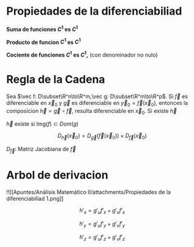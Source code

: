 # Propiedades de la diferenciabiliad

**Suma de funciones $C^1$ es $C^1$**

**Producto de funcion $C^1$ es $C^1$**

**Cociente de funciones $C^1$ es $C^1$,** (con denominador no nulo) 

# Regla de la Cadena

Sea $\vec f: D\subset\R^n\to\R^m,\vec g: D\subset\R^m\to\R^p$. Si $\vec f$ es diferenciable en $\vec x_0$ y $\vec g$ es diferenciable en $\vec y_0 =\vec f(\vec x_0)$, entonces la composicion $\vec h = \vec g \circ\vec f$, resulta diferenciable en $\vec x_0$. Si existe $\vec h$

$\vec h$ existe si $\text{Img}(f) \subset Dom(g)$

$$
D_{\vec h}(\vec x_0) = D_{\vec g}(\vec f(\vec x_0))\times D_{\vec f}(\vec x_0)
$$

$D_{\vec f}:$ Matriz Jacobiana de $\vec f$

# Arbol de derivacion

!![[Apuntes/Análisis Matemático II/attachments/Propiedades de la diferenciabiliad 1.png]]

$$
h'_x = g'_u f'_x + g'_vf'_x
$$

$$
h'_y = g'_u f'_y + g'_vf'_y
$$

$$
h'_z = g'_u f'_z + g'_vf'_z
$$